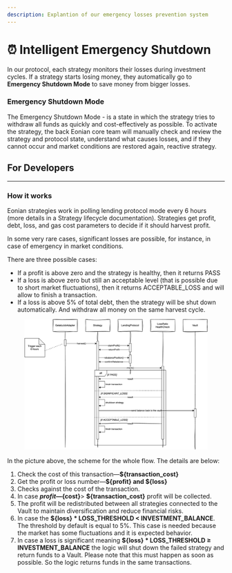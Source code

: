 ```yaml
---
description: Explantion of our emergency losses prevention system
---
```


# ⏰ Intelligent Emergency Shutdown

In our protocol, each strategy monitors their losses during investment cycles. If a strategy starts losing money, they automatically go to **Emergency Shutdown Mode** to save money from bigger losses.

### Emergency Shutdown Mode

The Emergency Shutdown Mode - is a state in which the strategy tries to withdraw all funds as quickly and cost-effectively as possible. To activate the strategy, the back Eonian core team will manually check and review the strategy and protocol state, understand what causes losses, and if they cannot occur and market conditions are restored again, reactive strategy.

## For Developers

***

### How it works

Eonian strategies work in polling lending protocol mode every 6 hours (more details in a Strategy lifecycle documentation). Strategies get profit, debt, loss, and gas cost parameters to decide if it should harvest profit.

In some very rare cases, significant losses are possible, for instance, in case of emergency in market conditions.

There are three possible cases:

* If a profit is above zero and the strategy is healthy, then it returns PASS
* If a loss is above zero but still an acceptable level (that is possible due to short market fluctuations), then it returns ACCEPTABLE\_LOSS and will allow to finish a transaction.
* If a loss is above 5% of total debt, then the strategy will be shut down automatically. And withdraw all money on the same harvest cycle.

<div data-full-width="true">

<figure><img src="../.gitbook/assets/Emergency shutdown strategy sequence diagram.png" alt=""><figcaption></figcaption></figure>

</div>

In the picture above, the scheme for the whole flow. The details are below:

1. Check the cost of this transaction—**${transaction_cost}**
2. Get the profit or loss number—**${profit} and ${loss}**
3. Checks against the cost of the transaction.
4. In case **${profit}—${cost}**> **${transaction_cost}** profit will be collected.
5. The profit will be redistributed between all strategies connected to the Vault to maintain diversification and reduce financial risks.
6. In case the **${loss} * LOSS_THRESHOLD < INVESTMENT_BALANCE**. The threshold by default is equal to 5%. This case is needed because the market has some fluctuations and it is expected behavior.
7. In case a loss is significant meaning **${loss} * LOSS_THRESHOLD ≥ INVESTMENT_BALANCE** the logic will shut down the failed strategy and return funds to a Vault. Please note that this must happen as soon as possible. So the logic returns funds in the same transactions.
